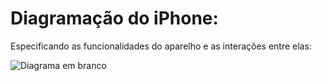 # Diagramação do iPhone:

Especificando as funcionalidades do aparelho e as interações entre elas:


![Diagrama em branco](https://github.com/v-silves/desafio-diagramacao-classes-iPhone/assets/143358954/0fd8ab02-5898-409c-aa29-f4f9d353a70f)
